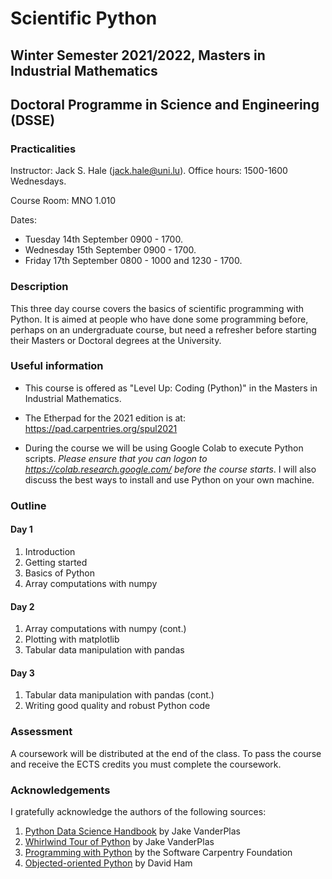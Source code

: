 # Scientific Python
## Winter Semester 2021/2022, Masters in Industrial Mathematics
## Doctoral Programme in Science and Engineering (DSSE)

### Practicalities

Instructor: Jack S. Hale (jack.hale@uni.lu). Office hours: 1500-1600 Wednesdays.

Course Room: MNO 1.010

Dates:
* Tuesday 14th September 0900 - 1700.
* Wednesday 15th September 0900 - 1700.
* Friday 17th September 0800 - 1000 and 1230 - 1700.

### Description

This three day course covers the basics of scientific programming with Python.
It is aimed at people who have done some programming before, perhaps on an
undergraduate course, but need a refresher before starting their Masters or
Doctoral degrees at the University.

### Useful information

* This course is offered as "Level Up: Coding (Python)" in the Masters in
  Industrial Mathematics.

* The Etherpad for the 2021 edition is at: https://pad.carpentries.org/spul2021

* During the course we will be using Google Colab to execute Python scripts.
  *Please ensure that you can logon to https://colab.research.google.com/ before
  the course starts*. I will also discuss the best ways to install and use Python
  on your own machine.

### Outline

#### Day 1

1. Introduction
2. Getting started
3. Basics of Python
4. Array computations with numpy

#### Day 2

1. Array computations with numpy (cont.)
2. Plotting with matplotlib
3. Tabular data manipulation with pandas

#### Day 3

1. Tabular data manipulation with pandas (cont.)
2. Writing good quality and robust Python code

### Assessment

A coursework will be distributed at the end of the class. To pass the course and
receive the ECTS credits you must complete the coursework.

### Acknowledgements

I gratefully acknowledge the authors of the following sources:

1. [Python Data Science Handbook](https://github.com/jakevdp/PythonDataScienceHandbook) by Jake VanderPlas
2. [Whirlwind Tour of Python](https://github.com/jakevdp/WhirlwindTourOfPython) by Jake VanderPlas
3. [Programming with Python](https://swcarpentry.github.io/python-novice-inflammation/) by the Software Carpentry Foundation
4. [Objected-oriented Python](https://object-oriented-python.github.io) by David Ham
